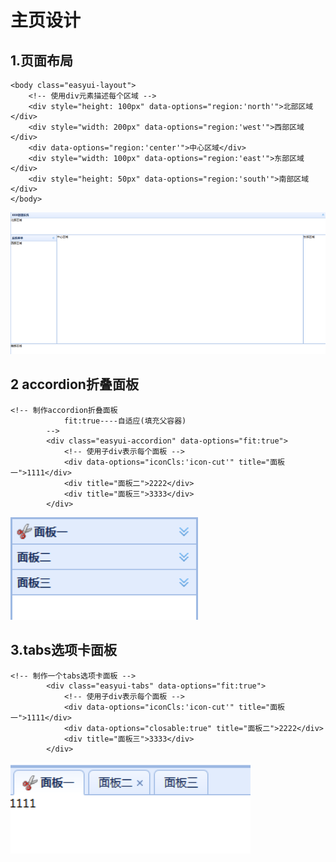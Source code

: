 # 主页设计

## 1.页面布局

```text
<body class="easyui-layout">
	<!-- 使用div元素描述每个区域 -->
	<div style="height: 100px" data-options="region:'north'">北部区域</div>
	<div style="width: 200px" data-options="region:'west'">西部区域</div>
	<div data-options="region:'center'">中心区域</div>
	<div style="width: 100px" data-options="region:'east'">东部区域</div>
	<div style="height: 50px" data-options="region:'south'">南部区域</div>
</body>

```

![](../../.gitbook/assets/image%20%289%29.png)

## 2 accordion折叠面板

```text
<!-- 制作accordion折叠面板 
			fit:true----自适应(填充父容器)
		-->
		<div class="easyui-accordion" data-options="fit:true">
			<!-- 使用子div表示每个面板 -->
			<div data-options="iconCls:'icon-cut'" title="面板一">1111</div>
			<div title="面板二">2222</div>
			<div title="面板三">3333</div>
		</div>
```

![](../../.gitbook/assets/image%20%285%29.png)

## 3.tabs选项卡面板

```text
<!-- 制作一个tabs选项卡面板 -->
		<div class="easyui-tabs" data-options="fit:true">
			<!-- 使用子div表示每个面板 -->
			<div data-options="iconCls:'icon-cut'" title="面板一">1111</div>
			<div data-options="closable:true" title="面板二">2222</div>
			<div title="面板三">3333</div>
		</div>
```

![](../../.gitbook/assets/image%20%2890%29.png)

